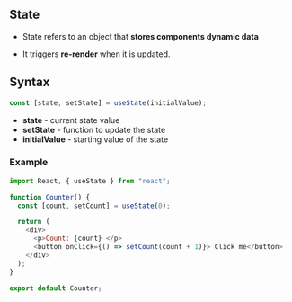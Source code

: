 ## State

- State refers to an object that **stores components dynamic data**

- It triggers **re-render** when it is updated.

## Syntax

```js
const [state, setState] = useState(initialValue);
```

-  **state** - current state value
-  **setState** - function to update the state
-  **initialValue** - starting value of the state

### Example

```js
import React, { useState } from "react";

function Counter() {
  const [count, setCount] = useState(0);

  return (
    <div>
      <p>Count: {count} </p>
      <button onClick={() => setCount(count + 1)}> Click me</button>
    </div>
  );
}

export default Counter;
```
